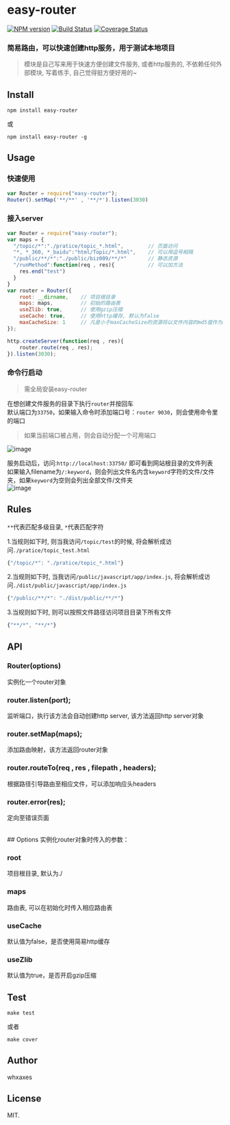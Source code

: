 # easy-router

[![NPM version][npm-image]][npm-url]
[![Build Status][travis-image]][travis-url]
[![Coverage Status][coveralls-image]][coveralls-url]

### 简易路由，可以快速创建http服务，用于测试本地项目

> 模块是自己写来用于快速方便创建文件服务, 或者http服务的, 不依赖任何外部模块, 写着练手, 自己觉得挺方便好用的~

## Install
```
npm install easy-router
```
或
```
npm install easy-router -g
```

## Usage
### 快速使用
```javascript
var Router = require("easy-router");
Router().setMap('**/**' , '**/*').listen(3030)
```

### 接入server
```javascript
var Router = require("easy-router");
var maps = {
  "/topic/*":"./pratice/topic_*.html",        // 页面访问
  "*, *_360, *_baidu":"html/Topic/*.html",    // 可以用逗号相隔
  "/public/**/*":"./public/biz009/**/*"       // 静态资源
  "/runMethod":function(req , res){           // 可以加方法
    res.end("test")
  }
}
var router = Router({
    root: __dirname,    // 项目根目录
    maps: maps,         // 初始的路由表
    useZlib: true,      // 使用gzip压缩
    useCache: true,     // 使用http缓存, 默认为false
    maxCacheSize: 1     // 凡是小于maxCacheSize的资源将以文件内容的md5值作为Etag，单位为MB
});

http.createServer(function(req , res){
    router.route(req , res);
}).listen(3030);
```

### 命令行启动
> 需全局安装easy-router

在想创建文件服务的目录下执行`router`并按回车<br>
默认端口为`33750`，如果输入命令时添加端口号：`router 9030`，则会使用命令里的端口<br>

> 如果当前端口被占用，则会自动分配一个可用端口

![image](http://whxaxes.github.io/easy-router/images/test2.jpg "test")

服务启动后，访问:`http://localhost:33750/` 即可看到网站根目录的文件列表<br>
如果输入filename为`/:keyword`，则会列出文件名内含`keyword`字符的文件/文件夹，如果`keyword`为空则会列出全部文件/文件夹<br>
![image](http://whxaxes.github.io/easy-router/images/test4.jpg "test")

## Rules
`**`代表匹配多级目录, `*`代表匹配字符

1.当规则如下时, 则当我访问`/topic/test`的时候, 将会解析成访问`./pratice/topic_test.html`
```javascript
{"/topic/*": "./pratice/topic_*.html"}
```

2.当规则如下时, 当我访问`/public/javascript/app/index.js`, 将会解析成访问`./dist/public/javascript/app/index.js`
```javascript
{"/public/**/*": "./dist/public/**/*"}
```

3.当规则如下时, 则可以按照文件路径访问项目目录下所有文件
```javascript
{"**/*", "**/*"}
```


## API
### Router(options)
实例化一个router对象

### router.listen(port);
监听端口，执行该方法会自动创建http server, 该方法返回http server对象

### router.setMap(maps);
添加路由映射，该方法返回router对象

### router.routeTo(req , res , filepath , headers);
根据路径引导路由至相应文件，可以添加响应头headers

### router.error(res);
定向至错误页面

<br>
## Options
实例化router对象时传入的参数：

### root
项目根目录, 默认为./

### maps
路由表, 可以在初始化时传入相应路由表

### useCache
默认值为false，是否使用简易http缓存

### useZlib
默认值为true，是否开启gzip压缩

## Test
```
make test
```
或者
```
make cover
```

## Author
whxaxes

## License

MIT.

[npm-url]: https://npmjs.org/package/easy-router
[npm-image]: http://img.shields.io/npm/v/easy-router.svg?style=flat-square
[travis-url]: https://travis-ci.org/whxaxes/easy-router
[travis-image]: http://img.shields.io/travis/whxaxes/easy-router.svg?style=flat-square
[coveralls-url]: https://coveralls.io/r/whxaxes/easy-router
[coveralls-image]: https://img.shields.io/coveralls/whxaxes/easy-router.svg?style=flat-square
